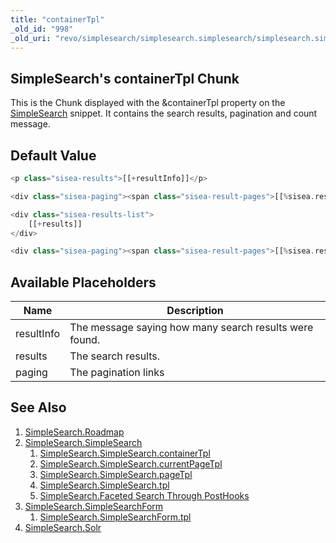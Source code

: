 ```yaml
---
title: "containerTpl"
_old_id: "998"
_old_uri: "revo/simplesearch/simplesearch.simplesearch/simplesearch.simplesearch.containertpl"
---
```


## SimpleSearch's containerTpl Chunk

This is the Chunk displayed with the &containerTpl property on the [SimpleSearch](extras/simplesearch/simplesearch "SimpleSearch.SimpleSearch") snippet. It contains the search results, pagination and count message.

## Default Value

``` php
<p class="sisea-results">[[+resultInfo]]</p>

<div class="sisea-paging"><span class="sisea-result-pages">[[%sisea.result_pages? &namespace=`sisea` &topic=`default`]]</span>[[+paging]]</div>

<div class="sisea-results-list">
    [[+results]]
</div>

<div class="sisea-paging"><span class="sisea-result-pages">[[%sisea.result_pages? &namespace=`sisea` &topic=`default`]]</span>[[+paging]]</div>
```

## Available Placeholders

| Name       | Description                                            |
| ---------- | ------------------------------------------------------ |
| resultInfo | The message saying how many search results were found. |
| results    | The search results.                                    |
| paging     | The pagination links                                   |

## See Also

1. [SimpleSearch.Roadmap](extras/simplesearch/simplesearch.roadmap)
2. [SimpleSearch.SimpleSearch](extras/simplesearch/simplesearch)
    1. [SimpleSearch.SimpleSearch.containerTpl](extras/simplesearch/simplesearch/containertpl)
    2. [SimpleSearch.SimpleSearch.currentPageTpl](extras/simplesearch/simplesearch/currentpagetpl)
    3. [SimpleSearch.SimpleSearch.pageTpl](extras/simplesearch/simplesearch/pagetpl)
    4. [SimpleSearch.SimpleSearch.tpl](extras/simplesearch/simplesearch/tpl)
    5. [SimpleSearch.Faceted Search Through PostHooks](extras/simplesearch/simplesearch/faceted-search-through-posthooks)
3. [SimpleSearch.SimpleSearchForm](extras/simplesearch/simplesearch.simplesearchform)
    1. [SimpleSearch.SimpleSearchForm.tpl](extras/simplesearch/simplesearch.simplesearchform/tpl)
4. [SimpleSearch.Solr](extras/simplesearch/simplesearch.solr)

